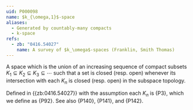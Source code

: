 ```yaml
---
uid: P000098
name: $k_{\omega,1}$-space
aliases:
  - Generated by countably-many compacts
  - k-space
refs:
  - zb: "0416.54027"
    name: A survey of $k_\omega$-spaces (Franklin, Smith Thomas)
---
```


A space which is the union of an increasing sequence of compact subsets
$K_1\subseteq K_2 \subseteq K_3 \subseteq \cdots$ such that a set is closed (resp. open) whenever
its intersection with each $K_n$ is closed (resp. open) in the subspace topology.

Defined in {{zb:0416.54027}} with the assumption each $K_n$ is {P3}, which we define as
{P92}.  See also {P140}, {P141}, and {P142}.
